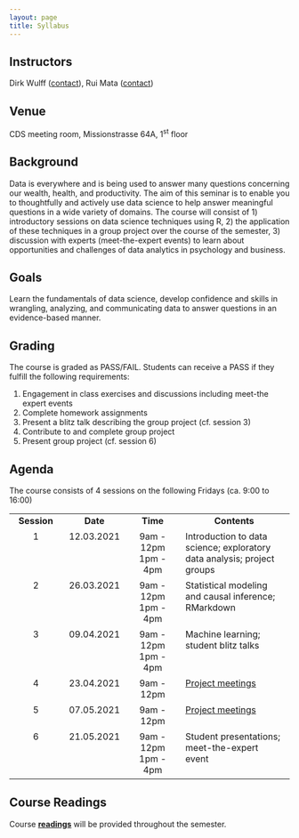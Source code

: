 ```yaml
---
layout: page
title: Syllabus
---
```


## Instructors
Dirk Wulff (<a href="mailto:dirk.wulff@unibas.ch">contact</a>), Rui Mata (<a href="mailto:rui.mata@unibas.ch">contact</a>)

## Venue
CDS meeting room, Missionstrasse 64A, 1<sup>st</sup> floor

## Background
Data is everywhere and is being used to answer many questions concerning our wealth, health, and productivity. The aim of this seminar is to enable you to thoughtfully and actively use data science to help answer meaningful questions in a wide variety of domains. The course will consist of 1) introductory sessions on data science techniques using R, 2) the application of these techniques in a group project over the course of the semester, 3) discussion with experts (meet-the-expert events) to learn about opportunities and challenges of data analytics in psychology and business.

## Goals
Learn the fundamentals of data science, develop confidence and skills in wrangling, analyzing, and communicating data to answer questions in an evidence-based manner.

## Grading
The course is graded as PASS/FAIL. Students can receive a PASS if they fulfill the following requirements:
1. Engagement in class exercises and discussions including meet-the expert events
2. Complete homework assignments
3. Present a blitz talk describing the group project (cf. session 3)
4. Contribute to and complete group project
5. Present group project (cf. session 6)

## Agenda
The course consists of 4 sessions on the following Fridays (ca. 9:00 to 16:00)

<style>
td {
  padding-right: 12px;
  padding-bottom: 6px;
  vertical-align: top;
  align: left;
}
</style>

<table cellspacing="0" cellpadding="0">
<col width="20%">
<col width="20%">
<col width="20%">
<col width="40%">
<tr>
  <td style="text-align:center"><b>Session</b></td>
  <td style="text-align:center"><b>Date</b></td>
  <td style="text-align:center"><b>Time</b></td>
  <td style="text-align:center"><b>Contents</b></td>
</tr>
<tr>
  <td style="text-align:center">1</td>
  <td style="text-align:center">12.03.2021</td>
  <td style="text-align:center">9am - 12pm<br>1pm - 4pm</td>
  <td>Introduction to data science; exploratory data analysis; project groups</td>
</tr>
<tr>
  <td style="text-align:center">2</td>
  <td style="text-align:center">26.03.2021</td>
  <td style="text-align:center">9am - 12pm<br>1pm - 4pm</td>
  <td>Statistical modeling and causal inference; RMarkdown</td>
</tr>
<tr>
  <td style="text-align:center">3</td>
  <td style="text-align:center">09.04.2021</td>
  <td style="text-align:center">9am - 12pm<br>1pm - 4pm</td>
  <td>Machine learning; student blitz talks</td>
</tr>
<tr>
  <td style="text-align:center">4</td>
  <td style="text-align:center">23.04.2021</td>
  <td style="text-align:center">9am - 12pm</td>
  <td><a href="https://cdsbasel.github.io/dataanalytics/menu/projects.html">Project meetings</a></td>
</tr>
<tr>
  <td style="text-align:center">5</td>
  <td style="text-align:center">07.05.2021</td>
  <td style="text-align:center">9am - 12pm</td>
  <td><a href="https://cdsbasel.github.io/dataanalytics/menu/projects.html">Project meetings</a></td>
</tr>
<tr>
  <td style="text-align:center">6</td>
  <td style="text-align:center">21.05.2021</td>
  <td style="text-align:center">9am - 12pm<br>1pm - 4pm</td>
  <td>Student presentations; meet-the-expert event</td>
</tr>
</table>

## Course Readings
Course <a href="readings"><b>readings</b></a> will be provided throughout the semester.
